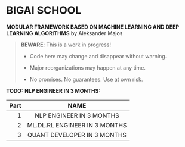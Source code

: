 # BIGAI SCHOOL

**MODULAR FRAMEWORK BASED ON MACHINE LEARNING AND DEEP LEARNING ALGORITHMS** by Aleksander Majos

> **BEWARE**: This is a work in progress!
>
> * Code here may change and disappear without warning.
>
> * Major reorganizations may happen at any time.
>
> * No promises. No guarantees. Use at own risk.

**TODO:**
**NLP ENGINEER IN 3 MONTHS:**

Part|             NAME              
---:|:-----------------------------:
1|   NLP ENGINEER IN 3 MONTHS    |1
2| ML.DL.RL ENGINEER IN 3 MONTHS |2
3|  QUANT DEVELOPER IN 3 MONTHS  |3


